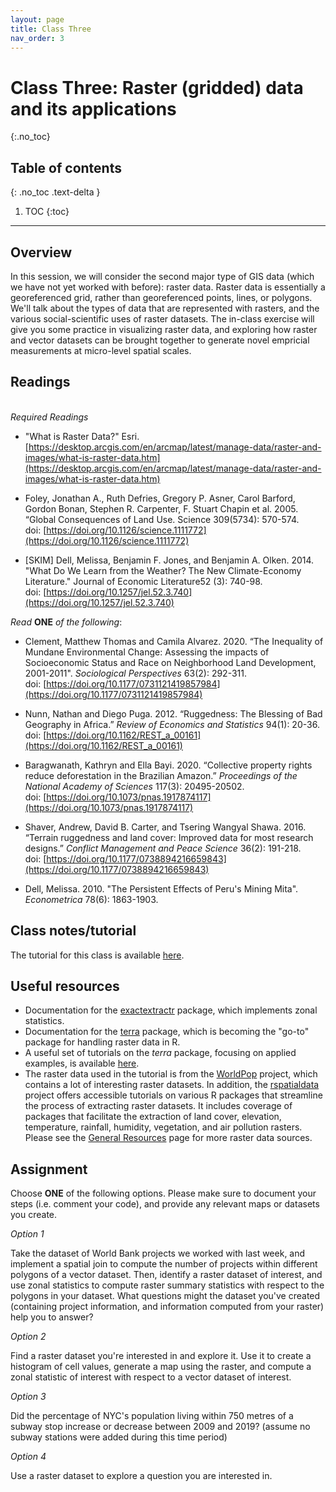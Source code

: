 ```yaml
---
layout: page
title: Class Three
nav_order: 3
---
```


# Class Three: Raster (gridded) data and its applications
{:.no_toc}

## Table of contents
{: .no_toc .text-delta }

1. TOC
{:toc}

---

## Overview

In this session, we will consider the second major type of GIS data (which we have not yet worked with before): raster data. Raster data is essentially a georeferenced grid, rather than georeferenced points, lines, or polygons. We'll talk about the types of data that are represented with rasters, and the various social-scientific uses of raster datasets. The in-class exercise will give you some practice in visualizing raster data, and exploring how raster and vector datasets can be brought together to generate novel empricial measurements at micro-level spatial scales.  

## Readings
\
*Required Readings*

* "What is Raster Data?" Esri. [https://desktop.arcgis.com/en/arcmap/latest/manage-data/raster-and-images/what-is-raster-data.htm](https://desktop.arcgis.com/en/arcmap/latest/manage-data/raster-and-images/what-is-raster-data.htm) 

* Foley, Jonathan A., Ruth Defries, Gregory P. Asner, Carol Barford, Gordon Bonan, Stephen R. Carpenter, F. Stuart Chapin et al. 2005. “Global Consequences of Land Use. Science 309(5734): 570-574.\
doi: [https://doi.org/10.1126/science.1111772](https://doi.org/10.1126/science.1111772)

* [SKIM] Dell, Melissa, Benjamin F. Jones, and Benjamin A. Olken. 2014. "What Do We Learn from the Weather? The New Climate-Economy Literature." Journal of Economic Literature52 (3): 740-98.\
doi: [https://doi.org/10.1257/jel.52.3.740](https://doi.org/10.1257/jel.52.3.740)

*Read* **ONE** *of the following*:

* Clement, Matthew Thomas and Camila Alvarez. 2020. “The Inequality of Mundane Environmental Change: Assessing the impacts of Socioeconomic Status and Race on Neighborhood Land Development, 2001-2011". *Sociological Perspectives* 63(2): 292-311.\
doi: [https://doi.org/10.1177/0731121419857984](https://doi.org/10.1177/0731121419857984)

* Nunn, Nathan and Diego Puga. 2012. “Ruggedness: The Blessing of Bad Geography in Africa.” *Review of Economics and Statistics* 94(1): 20-36.\
doi: [https://doi.org/10.1162/REST_a_00161](https://doi.org/10.1162/REST_a_00161)

* Baragwanath, Kathryn and Ella Bayi. 2020. “Collective property rights reduce deforestation in the Brazilian Amazon.” *Proceedings of the National Academy of Sciences* 117(3): 20495-20502.\
doi: [https://doi.org/10.1073/pnas.1917874117](https://doi.org/10.1073/pnas.1917874117) 

* Shaver, Andrew, David B. Carter, and Tsering Wangyal Shawa. 2016. “Terrain ruggedness and land cover: Improved data for most research designs.” *Conflict Management and Peace Science* 36(2): 191-218.\
doi: [https://doi.org/10.1177/0738894216659843](https://doi.org/10.1177/0738894216659843)

* Dell, Melissa. 2010. "The Persistent Effects of Peru's Mining Mita". *Econometrica* 78(6): 1863-1903. 

## Class notes/tutorial

The tutorial for this class is available [here](class_notes/class3/raster_analysis.html). 

## Useful resources

* Documentation for the [exactextractr](https://cran.r-project.org/web/packages/exactextractr/readme/README.html) package, which implements zonal statistics.
* Documentation for the [terra](https://cran.r-project.org/web/packages/terra/index.html) package, which is becoming the "go-to" package for handling raster data in R. 
* A useful set of tutorials on the *terra* package, focusing on applied examples, is available [here](https://rspatial.org/terra/#google_vignette). 
* The raster data used in the tutorial is from the [WorldPop](https://www.worldpop.org/) project, which contains a lot of interesting raster datasets. In addition, the [rspatialdata](https://rspatialdata.github.io/index.html) project offers accessible tutorials on various R packages that streamline the process of extracting raster datasets. It includes coverage of packages that facilitate the extraction of land cover, elevation, temperature, rainfall, humidity, vegetation, and air pollution rasters. Please see the [General Resources](resources.md) page for more raster data sources. 

## Assignment

Choose **ONE** of the following options. Please make sure to document your steps (i.e. comment your code), and provide any relevant maps or datasets you create. 

*Option 1*

Take the dataset of World Bank projects we worked with last week, and implement a spatial join to compute the number of projects within different polygons of a vector dataset. Then, identify a raster dataset of interest, and use zonal statistics to compute raster summary statistics with respect to the polygons in your dataset. What questions might the dataset you've created (containing project information, and information computed from your raster) help you to answer? 

*Option 2* 

Find a raster dataset you're interested in and explore it. Use it to create a histogram of cell values, generate a map using the raster, and compute a zonal statistic of interest with respect to a vector dataset of interest. 

*Option 3* 

Did the percentage of NYC's population living within 750 metres of a subway stop increase or decrease between 2009 and 2019? (assume no subway stations were added during this time period) 

*Option 4*

Use a raster dataset to explore a question you are interested in. 







